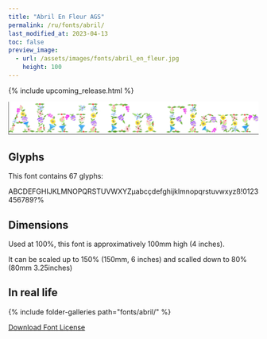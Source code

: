 ```yaml
---
title: "Abril En Fleur AGS"
permalink: /ru/fonts/abril/
last_modified_at: 2023-04-13
toc: false
preview_image:
  - url: /assets/images/fonts/abril_en_fleur.jpg
    height: 100
---
```


{% include upcoming_release.html %}

![April En Fleur AGS](/assets/images/fonts/abril_en_fleur.jpg)

## Glyphs

This font contains 67 glyphs:

	
ABCDEFGHIJKLMNOPQRSTUVWXYZµabcçdefghijklmnopqrstuvwxyzß!0123456789?%      



## Dimensions

Used at 100%, this font is approximatively 100mm high (4 inches). 

It can be scaled up to 150%  (150mm, 6 inches) and scalled down to 80% (80mm  3.25inches)


## In real life

{% include folder-galleries path="fonts/abril/" %}



[Download Font License](https://github.com/inkstitch/inkstitch/tree/main/fonts/abril/LICENSE)
